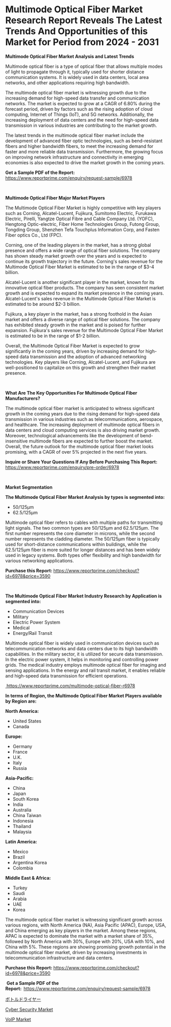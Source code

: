 <p><h1>Multimode Optical Fiber Market Research Report Reveals The Latest Trends And Opportunities of this Market for Period from 2024 - 2031</h1></p><p><strong>Multimode Optical Fiber Market Analysis and Latest Trends</strong></p>
<p><p>Multimode optical fiber is a type of optical fiber that allows multiple modes of light to propagate through it, typically used for shorter distance communication systems. It is widely used in data centers, local area networks, and other applications requiring high bandwidth.</p><p>The multimode optical fiber market is witnessing growth due to the increasing demand for high-speed data transfer and communication networks. The market is expected to grow at a CAGR of 6.80% during the forecast period, driven by factors such as the rising adoption of cloud computing, Internet of Things (IoT), and 5G networks. Additionally, the increasing deployment of data centers and the need for high-speed data transmission in various industries are contributing to the market growth.</p><p>The latest trends in the multimode optical fiber market include the development of advanced fiber optic technologies, such as bend-resistant fibers and higher bandwidth fibers, to meet the increasing demand for faster and more reliable data transmission. Furthermore, the growing focus on improving network infrastructure and connectivity in emerging economies is also expected to drive the market growth in the coming years.</p></p>
<p><strong>Get a Sample PDF of the Report:&nbsp;</strong> <a href="https://www.reportprime.com/enquiry/request-sample/6978">https://www.reportprime.com/enquiry/request-sample/6978</a></p>
<p>&nbsp;</p>
<p><strong>Multimode Optical Fiber Major Market Players</strong></p>
<p><p>The Multimode Optical Fiber Market is highly competitive with key players such as Corning, Alcatel-Lucent, Fujikura, Sumitomo Electric, Furukawa Electric, Pirelli, Yangtze Optical Fibre and Cable Company Ltd. (YOFC), Hengtong Optic-electric, Fiber Home Technologies Group, Futong Group, Tongding Group, Shenzhen Tefa Touchplus Information Corp, and Fasten Fiber optics Co., Ltd (FPC).</p><p>Corning, one of the leading players in the market, has a strong global presence and offers a wide range of optical fiber solutions. The company has shown steady market growth over the years and is expected to continue its growth trajectory in the future. Corning's sales revenue for the Multimode Optical Fiber Market is estimated to be in the range of $3-4 billion.</p><p>Alcatel-Lucent is another significant player in the market, known for its innovative optical fiber products. The company has seen consistent market growth and is expected to expand its market presence in the coming years. Alcatel-Lucent's sales revenue in the Multimode Optical Fiber Market is estimated to be around $2-3 billion.</p><p>Fujikura, a key player in the market, has a strong foothold in the Asian market and offers a diverse range of optical fiber solutions. The company has exhibited steady growth in the market and is poised for further expansion. Fujikura's sales revenue for the Multimode Optical Fiber Market is estimated to be in the range of $1-2 billion.</p><p>Overall, the Multimode Optical Fiber Market is expected to grow significantly in the coming years, driven by increasing demand for high-speed data transmission and the adoption of advanced networking technologies. Key players like Corning, Alcatel-Lucent, and Fujikura are well-positioned to capitalize on this growth and strengthen their market presence.</p></p>
<p>&nbsp;</p>
<p><strong>What Are The Key Opportunities For Multimode Optical Fiber Manufacturers?</strong></p>
<p><p>The multimode optical fiber market is anticipated to witness significant growth in the coming years due to the rising demand for high-speed data transmission in various industries such as telecommunications, aerospace, and healthcare. The increasing deployment of multimode optical fibers in data centers and cloud computing services is also driving market growth. Moreover, technological advancements like the development of bend-insensitive multimode fibers are expected to further boost the market. Overall, the future outlook for the multimode optical fiber market looks promising, with a CAGR of over 5% projected in the next five years.</p></p>
<p><strong>Inquire or Share Your Questions If Any Before Purchasing This Report:</strong> <a href="https://www.reportprime.com/enquiry/pre-order/6978">https://www.reportprime.com/enquiry/pre-order/6978</a></p>
<p>&nbsp;</p>
<p><strong>Market Segmentation</strong></p>
<p><strong>The Multimode Optical Fiber Market Analysis by types is segmented into:</strong></p>
<p><ul><li>50/125μm</li><li>62.5/125μm</li></ul></p>
<p><p>Multimode optical fiber refers to cables with multiple paths for transmitting light signals. The two common types are 50/125μm and 62.5/125μm. The first number represents the core diameter in microns, while the second number represents the cladding diameter. The 50/125μm fiber is typically used for short-distance communications within buildings, while the 62.5/125μm fiber is more suited for longer distances and has been widely used in legacy systems. Both types offer flexibility and high bandwidth for various networking applications.</p></p>
<p><strong>Purchase this Report:&nbsp;</strong><a href="https://www.reportprime.com/checkout?id=6978&price=3590">https://www.reportprime.com/checkout?id=6978&price=3590</a></p>
<p>&nbsp;</p>
<p><strong>The Multimode Optical Fiber Market Industry Research by Application is segmented into:</strong></p>
<p><ul><li>Communication Devices</li><li>Military</li><li>Electric Power System</li><li>Medical</li><li>Energy/Rail Transit</li></ul></p>
<p><p>Multimode optical fiber is widely used in communication devices such as telecommunication networks and data centers due to its high bandwidth capabilities. In the military sector, it is utilized for secure data transmission. In the electric power system, it helps in monitoring and controlling power grids. The medical industry employs multimode optical fiber for imaging and sensing applications. In the energy and rail transit market, it enables reliable and high-speed data transmission for efficient operations.</p></p>
<p><a href="https://www.reportprime.com/multimode-optical-fiber-r6978">&nbsp;https://www.reportprime.com/multimode-optical-fiber-r6978</a></p>
<p><strong>In terms of Region, the Multimode Optical Fiber Market Players available by Region are:</strong></p>
<p>
    <p> <strong> North America: </strong>
        <ul>
            <li>United States</li>
            <li>Canada</li>
        </ul>
        </p> 
    <p> <strong> Europe: </strong>
        <ul>
            <li>Germany</li>
            <li>France</li>
            <li>U.K.</li>
            <li>Italy</li>
            <li>Russia</li>
        </ul>
        </p> 
    <p> <strong> Asia-Pacific: </strong>
        <ul>
            <li>China</li>
            <li>Japan</li>
            <li>South Korea</li>
            <li>India</li>
            <li>Australia</li>
            <li>China Taiwan</li>
            <li>Indonesia</li>
            <li>Thailand</li>
            <li>Malaysia</li>
        </ul>
        </p> 
    <p> <strong> Latin America: </strong>
        <ul>
            <li>Mexico</li>
            <li>Brazil</li>
            <li>Argentina Korea</li>
            <li>Colombia</li>
        </ul>
        </p> 
    <p> <strong> Middle East & Africa: </strong>
        <ul>
            <li>Turkey</li>
            <li>Saudi</li>
            <li>Arabia</li>
            <li>UAE</li>
            <li>Korea</li>
        </ul>
    </p>
    </p>
<p><p>The multimode optical fiber market is witnessing significant growth across various regions, with North America (NA), Asia Pacific (APAC), Europe, USA, and China emerging as key players in the market. Among these regions, APAC is expected to dominate the market with a market share of 35%, followed by North America with 30%, Europe with 20%, USA with 10%, and China with 5%. These regions are showing promising growth potential in the multimode optical fiber market, driven by increasing investments in telecommunication infrastructure and data centers.</p></p>
<p><strong>Purchase this Report: </strong><a href="https://www.reportprime.com/checkout?id=6978&price=3590">https://www.reportprime.com/checkout?id=6978&price=3590</a></p>
<p>&nbsp;<strong>Get a Sample PDF of the Report:&nbsp;&nbsp;</strong><a href="https://www.reportprime.com/enquiry/request-sample/6978">https://www.reportprime.com/enquiry/request-sample/6978</a></p>
<p><strong></strong></p>
<p><p><a href="https://github.com/CloydAbbott2023/Market-Research-Report-List-1/blob/main/813659020215.md">ボトルドライヤー</a></p><p><a href="https://github.com/kosella/Market-Research-Report-List-2/blob/main/cyber-security-market.md">Cyber Security Market</a></p><p><a href="https://github.com/nathandecarvalho/Market-Research-Report-List-2/blob/main/voip-market.md">VoIP Market</a></p></p>